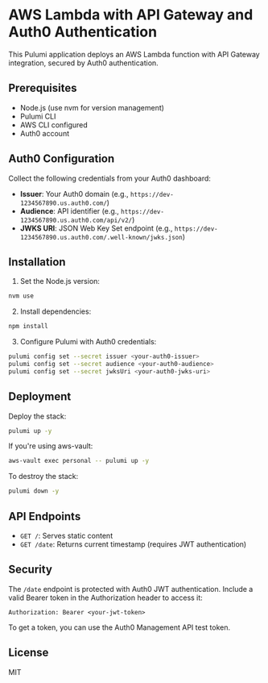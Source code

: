 # AWS Lambda with API Gateway and Auth0 Authentication

This Pulumi application deploys an AWS Lambda function with API Gateway integration, secured by Auth0 authentication.

## Prerequisites

- Node.js (use nvm for version management)
- Pulumi CLI
- AWS CLI configured
- Auth0 account

## Auth0 Configuration

Collect the following credentials from your Auth0 dashboard:

- **Issuer**: Your Auth0 domain (e.g., `https://dev-1234567890.us.auth0.com/`)
- **Audience**: API identifier (e.g., `https://dev-1234567890.us.auth0.com/api/v2/`)
- **JWKS URI**: JSON Web Key Set endpoint (e.g., `https://dev-1234567890.us.auth0.com/.well-known/jwks.json`)

## Installation

1. Set the Node.js version:
```bash
nvm use
```

2. Install dependencies:
```bash
npm install
```

3. Configure Pulumi with Auth0 credentials:
```bash
pulumi config set --secret issuer <your-auth0-issuer>
pulumi config set --secret audience <your-auth0-audience>
pulumi config set --secret jwksUri <your-auth0-jwks-uri>
```

## Deployment

Deploy the stack:

```bash
pulumi up -y
```

If you're using aws-vault:
```bash
aws-vault exec personal -- pulumi up -y
```

To destroy the stack:

```bash
pulumi down -y
```

## API Endpoints

- `GET /`: Serves static content
- `GET /date`: Returns current timestamp (requires JWT authentication)

## Security

The `/date` endpoint is protected with Auth0 JWT authentication. Include a valid Bearer token in the Authorization header to access it:

```
Authorization: Bearer <your-jwt-token>
```

To get a token, you can use the Auth0 Management API test token.

## License

MIT
